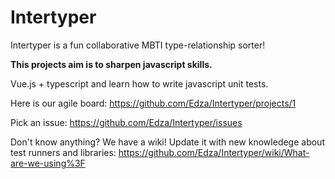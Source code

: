 # Intertyper
Intertyper is a fun collaborative MBTI type-relationship sorter!

**This projects aim is to sharpen javascript skills.**

Vue.js + typescript and learn how to write javascript unit tests. 

Here is our agile board:
https://github.com/Edza/Intertyper/projects/1

Pick an issue:
https://github.com/Edza/Intertyper/issues

Don't know anything? We have a wiki! Update it with new knowledege about test runners and libraries:
https://github.com/Edza/Intertyper/wiki/What-are-we-using%3F
